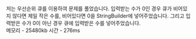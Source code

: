 저는 우선순위 큐를 이용하여 문제를 풀었습니다. 입력받는 수가 0인 경우 큐가 비어있지 않다면 제일 작은 수를, 비어있다면 0을 StringBuilder에 넣어주었습니다. 그리고 입력받은 수가 0이 아닌 경우 큐에 입력받은 수를 넣어주었습니다. <br>
메모리 - 25480kb 시간 - 276ms